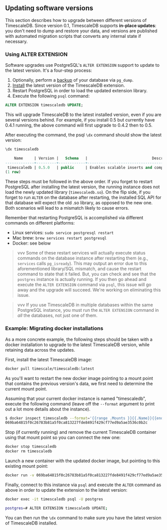 ## Updating software versions <a id="update"></a>

This section describes how to upgrade between different versions of
TimescaleDB.  Since version 0.1, TimescaleDB supports **in-place updates**:
you don't need to dump and restore your data, and versions are published with
automated migration scripts that converts any internal state if necessary.

### Using ALTER EXTENSION

Software upgrades use PostgreSQL's `ALTER EXTENSION` support
to update to the latest version.  It's a four-step process:

1. Optionally, perform a [backup][] of your database via `pg_dump`.
1. [Install][] the latest version of the TimescaleDB extension.
1. Restart PostgreSQL in order to load the updated extension library.
1. Execute the following `psql` command:

```sql
ALTER EXTENSION timescaledb UPDATE;
```

This will upgrade TimescaleDB to the latest installed version, even if you
are several versions behind. For example, if you install 0.5 but currently
have 0.4.1 running, the above command will first upgrade to 0.4.2 then to 0.5.

After executing the command, the psql `\dx` command should show the latest version:

```sql
\dx timescaledb

    Name     | Version |   Schema   |                             Description                            
-------------+---------+------------+---------------------------------------------------------------------
 timescaledb | 0.5.0   | public     | Enables scalable inserts and complex queries for time-series data
(1 row)
```

These steps must be followed in the above order.  If you forget to
restart PostgreSQL after installing the latest version,
the running instance does not load the newly updated library
(`timescaledb.so`).  On the flip side, if you forget to
run `ALTER` on the database after restarting, the installed SQL
API for that database will expect the old .so library, 
as opposed to the new one.  Both scenarios will lead to a 
mismatch likely to cause errors.

Remember that restarting PostgreSQL is accomplished via different
commands on different platforms:

- Linux services: `sudo service postgresql restart`
- Mac brew: `brew services restart postgresql`
- Docker: see below

>vvv Some of these restart services will actually execute status
 commands on the database instance after restarting them
 (e.g., `services` calls `pg_isready`).  This may output an error due to
 this aforementioned library/SQL mismatch, and cause the restart command
 to state that it failed.  But, you can check and see that
 the `postgres` instance is actually running.  If you then go ahead and
 execute the `ALTER EXTENSION` command via `psql`, this issue will go away
 and the upgrade will succeed.  We're working on eliminating this issue.

<!-- -->
>vvv If you use TimescaleDB in multiple databases within the same
 PostgreSQL instance, you must run the `ALTER EXTENSION` command
 in *all* the databases, not just one of them.

### Example: Migrating docker installations <a id="update-docker"></a>

As a more concrete example, the following steps should be taken with a docker
installation to upgrade to the latest TimescaleDB version, while
retaining data across the updates.

First, install the latest TimescaleDB image:

```bash
docker pull timescale/timescaledb:latest
```

As you'll want to restart the new docker image pointing to a mount point
that contains the previous version's data, we first need to determine
the current mount point.

Assuming that your current docker instance is named "timescaledb", execute the following command (leave off the `--format` argument to print out a lot more details about the instance).

```bash
$ docker inspect timescaledb --format='{{range .Mounts }}{{.Name}}{{end}}'
069ba64815f0c26783b81a5f0ca813227fde8491f429cf77ed9a5ae3536c0b2c
```

Stop (if currently running) and remove the current TimescaleDB container
using that mount point so you can connect the new one:

```bash
docker stop timescaledb
docker rm timescaledb
```

Launch a new container with the updated docker image, but pointing to
this existing mount point:

```bash
docker run -v 069ba64815f0c26783b81a5f0ca813227fde8491f429cf77ed9a5ae3536c0b2c:/var/lib/postgresql/data -d --name timescaledb -p 5432:5432 timescale/timescaledb
```

Finally, connect to this instance via `psql` and execute the `ALTER` command
as above in order to update the extension to the latest version:

```bash
docker exec -it timescaledb psql -U postgres

postgres=# ALTER EXTENSION timescaledb UPDATE;
```

You can then run the `\dx` command to make sure you have the
latest version of TimescaleDB installed.

[install]: /getting-started/installation
[backup]: /api/backup